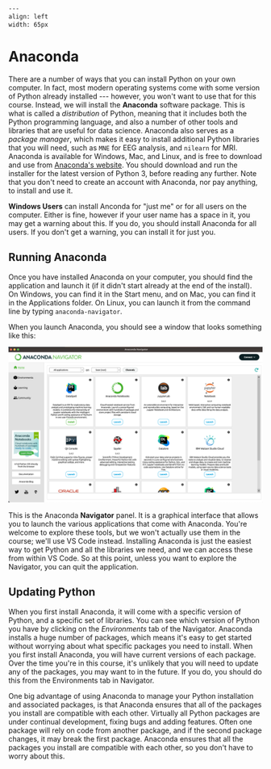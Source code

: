 ```{figure} images/anaconda.png
---
align: left
width: 65px
```
# Anaconda

There are a number of ways that you can install Python on your own computer. In fact, most modern operating systems come with some version of Python already installed --- however, you won't want to use that for this course. Instead, we will install the **Anaconda** software package. This is what is called a *distribution* of Python, meaning that it includes both the Python programming language, and also a number of other tools and libraries that are useful for data science. Anaconda also serves as a *package manager*, which makes it easy to install additional Python libraries that you will need, such as `MNE` for EEG analysis, and `nilearn` for MRI. Anaconda is available for Windows, Mac, and Linux, and is free to download and use from [Anaconda's website](https://www.anaconda.com/). You should download and run the installer for the latest version of Python 3, before reading any further. Note that you don't need to create an account with Anaconda, nor pay anything, to install and use it.

**Windows Users** can install Anconda for "just me" or for all users on the computer. Either is fine, however if your user name has a space in it, you may get a warning about this. If you do, you should install Anaconda for all users. If you don't get a warning, you can install it for just you.

## Running Anaconda
Once you have installed Anaconda on your computer, you should find the application and launch it (if it didn't start already at the end of the install). On Windows, you can find it in the Start menu, and on Mac, you can find it in the Applications folder. On Linux, you can launch it from the command line by typing `anaconda-navigator`. 

When you launch Anaconda, you should see a window that looks something like this:

![](./images/anaconda_navigator.png)

This is the Anaconda **Navigator** panel. It is a graphical interface that allows you to launch the various applications that come with Anaconda. You're welcome to explore these tools, but we won't actually use them in the course; we'll use VS Code instead. Installing Anaconda is just the easiest way to get Python and all the libraries we need, and we can access these from within VS Code. So at this point, unless you want to explore the Navigator, you can quit the application.

## Updating Python
When you first install Anaconda, it will come with a specific version of Python, and a specific set of libraries. You can see which version of Python you have by clicking on the *Environments* tab of the Navigator. Anaconda installs a huge number of packages, which means it's easy to get started without worrying about what specific packages you need to install. When you first install Anaconda, you will have current versions of each package. Over the time you're in this course, it's unlikely that you will need to update any of the packages, you may want to in the future. If you do, you should do this from the Environments tab in Navigator.

One big advantage of using Anaconda to manage your Python installation and associated packages, is that Anaconda ensures that all of the packages you install are compatible with each other. Virtually all Python packages are under continual development, fixing bugs and adding features. Often one package will rely on code from another package, and if the second package changes, it may break the first package. Anaconda ensures that all the packages you install are compatible with each other, so you don't have to worry about this. 